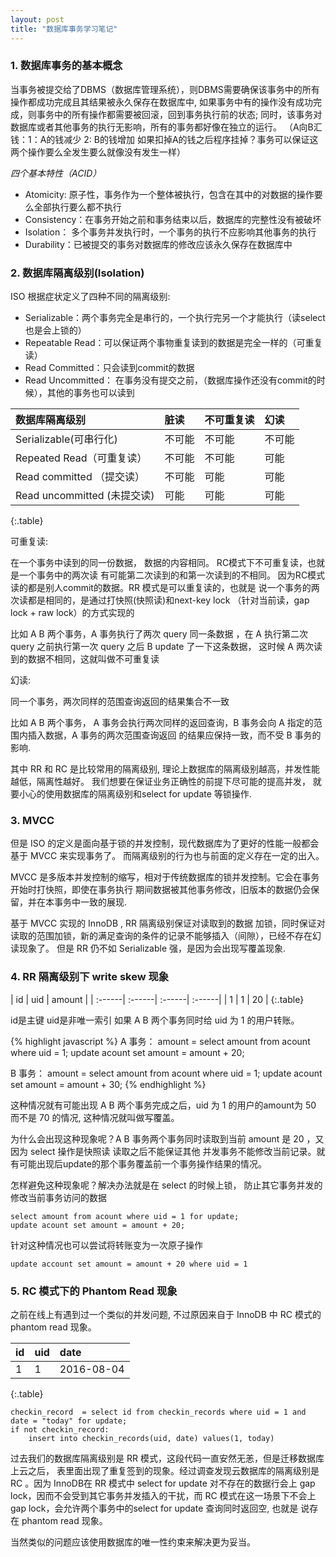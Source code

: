 ```yaml
---
layout: post
title: "数据库事务学习笔记"
---
```


### 1. 数据库事务的基本概念 

当事务被提交给了DBMS（数据库管理系统），则DBMS需要确保该事务中的所有操作都成功完成且其结果被永久保存在数据库中, 
如果事务中有的操作没有成功完成，则事务中的所有操作都需要被回滚，回到事务执行前的状态;
同时，该事务对数据库或者其他事务的执行无影响，所有的事务都好像在独立的运行。
（A向B汇钱：1：A的钱减少  2: B的钱增加 如果扣掉A的钱之后程序挂掉？事务可以保证这两个操作要么全发生要么就像没有发生一样）

*四个基本特性（ACID）*

- Atomicity: 原子性，事务作为一个整体被执行，包含在其中的对数据的操作要么全部执行要么都不执行
- Consistency：在事务开始之前和事务结束以后，数据库的完整性没有被破坏
- Isolation： 多个事务并发执行时，一个事务的执行不应影响其他事务的执行
- Durability：已被提交的事务对数据库的修改应该永久保存在数据库中

### 2. 数据库隔离级别(Isolation)

ISO 根据症状定义了四种不同的隔离级别:

- Serializable：两个事务完全是串行的，一个执行完另一个才能执行（读select也是会上锁的）
- Repeatable Read：可以保证两个事物重复读到的数据是完全一样的（可重复读）
- Read Committed：只会读到commit的数据
- Read Uncommitted： 在事务没有提交之前，（数据库操作还没有commit的时候），其他的事务也可以读到

| 数据库隔离级别| 脏读 | 不可重复读 | 幻读 |
| :------| :------| :------| :------| 
| Serializable(可串行化) | 不可能 | 不可能 | 不可能 |
| Repeated Read（可重复读） | 不可能 | 不可能 | 可能|
| Read committed （提交读）| 不可能 | 可能 | 可能 |
| Read uncommitted (未提交读) | 可能 | 可能 | 可能 |
{:.table}

可重复读: 

在一个事务中读到的同一份数据， 数据的内容相同。 RC模式下不可重复读，也就是一个事务中的两次读
有可能第二次读到的和第一次读到的不相同。
因为RC模式读的都是别人commit的数据。RR 模式是可以重复读的，也就是
说一个事务的两次读都是相同的，是通过打快照(快照读)和next-key lock （针对当前读，gap lock + raw lock）的方式实现的

比如 A B 两个事务，A 事务执行了两次 query 同一条数据 ，在 A 执行第二次 query 之前执行第一次 query 之后 B update 了一下这条数据，
这时候 A 两次读到的数据不相同，这就叫做不可重复读

幻读:

同一个事务，两次同样的范围查询返回的结果集合不一致

比如 A B 两个事务， A 事务会执行两次同样的返回查询，B 事务会向 A 指定的范围内插入数据，A 事务的两次范围查询返回
的结果应保持一致，而不受 B 事务的影响.

其中 RR 和 RC 是比较常用的隔离级别, 
理论上数据库的隔离级别越高，并发性能越低，隔离性越好。
我们想要在保证业务正确性的前提下尽可能的提高并发，
就要小心的使用数据库的隔离级别和select for update 等锁操作.

### 3. MVCC

但是 ISO 的定义是面向基于锁的并发控制，现代数据库为了更好的性能一般都会基于 MVCC 来实现事务了。
而隔离级别的行为也与前面的定义存在一定的出入。

MVCC 是多版本并发控制的缩写，相对于传统数据库的锁并发控制。它会在事务开始时打快照，即使在事务执行
期间数据被其他事务修改，旧版本的数据仍会保留，并在本事务中一致的展现.

基于 MVCC 实现的 InnoDB , RR 隔离级别保证对读取到的数据
加锁，同时保证对读取的范围加锁，新的满足查询的条件的记录不能够插入（间隙），已经不存在幻读现象了。
但是 RR 仍不如 Serializable 强，是因为会出现写覆盖现象.

### 4. RR 隔离级别下 write skew 现象

| id | uid | amount |
| :------| :------| :------| :------| 
| 1 | 1 | 20 |
{:.table}

id是主键 uid是非唯一索引
如果 A B 两个事务同时给 uid 为 1 的用户转账。

{% highlight javascript %}
A 事务：
amount = select amount from acount where uid = 1;
update acount set amount = amount + 20;

B 事务：
amount = select amount from acount where uid = 1;
update acount set amount = amount + 30;
{% endhighlight %}

这种情况就有可能出现 A B 两个事务完成之后，uid 为 1 的用户的amount为 50 而不是 70 的情况, 这种情况就叫做写覆盖。

为什么会出现这种现象呢？A B 事务两个事务同时读取到当前 amount 是 20 ，又因为 select 操作是快照读 读取之后不能保证其他
并发事务不能修改当前记录。就有可能出现后update的那个事务覆盖前一个事务操作结果的情况。


怎样避免这种现象呢？解决办法就是在 select 的时候上锁，
防止其它事务并发的修改当前事务访问的数据

```
select amount from acount where uid = 1 for update;
update acount set amount = amount + 20;
```

针对这种情况也可以尝试将转账变为一次原子操作

```
update account set amount = amount + 20 where uid = 1
```

### 5. RC 模式下的 Phantom Read 现象

之前在线上有遇到过一个类似的并发问题, 不过原因来自于 InnoDB 中 RC 模式的 phantom read 现象。

| id | uid | date |
| :------| :------| :------| 
| 1 | 1 | 2016-08-04 |
{:.table}

```
checkin_record  = select id from checkin_records where uid = 1 and date = "today" for update;
if not checkin_record:
    insert into checkin_records(uid, date) values(1, today)
```

过去我们的数据库隔离级别是 RR 模式，这段代码一直安然无恙，但是迁移数据库上云之后，
表里面出现了重复签到的现象。经过调查发现云数据库的隔离级别是 RC 。因为 InnoDB在 RR 模式中
select for update 对不存在的数据行会上 gap lock，因而不会受到其它事务并发插入的干扰，而 RC 
模式在这一场景下不会上gap lock，会允许两个事务中的select for update 查询同时返回空, 也就是
说存在 phantom read 现象。

当然类似的问题应该使用数据库的唯一性约束来解决更为妥当。
